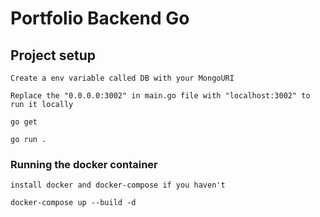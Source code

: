 # Portfolio Backend Go

## Project setup

```
Create a env variable called DB with your MongoURI

Replace the "0.0.0.0:3002" in main.go file with "localhost:3002" to run it locally

go get

go run .

```

### Running the docker container
```
install docker and docker-compose if you haven't

docker-compose up --build -d

```



